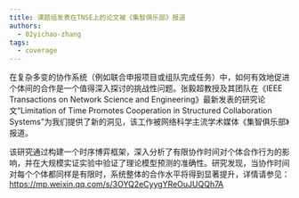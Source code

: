 ```yaml
---
title: 课题组发表在TNSE上的论文被《集智俱乐部》报道
authors:
  - 02yichao-zhang
tags:
  - coverage
---
```


在复杂多变的协作系统（例如联合申报项目或组队完成任务）中，如何有效地促进个体间的合作是一个值得深入探讨的挑战性问题。张毅超教授及其团队在《IEEE Transactions on Network Science and Engineering》最新发表的研究论文“Limitation of Time Promotes Cooperation in Structured Collaboration Systems”为我们提供了新的洞见，该工作被网络科学主流学术媒体《集智俱乐部》报道。

该研究通过构建一个时序博弈框架，深入分析了有限协作时间对个体合作行为的影响，并在大规模实证实验中验证了理论模型预测的准确性。研究发现，当协作时间对每个个体都同样是有限时，系统整体的合作水平将得到显著提升，详情请参见：<a href="https://mp.weixin.qq.com/s/3OYQ2eCyygYReOuJUQQh7A" target="_blank">https://mp.weixin.qq.com/s/3OYQ2eCyygYReOuJUQQh7A</a>